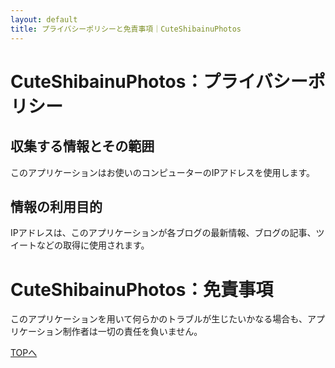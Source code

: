 ```yaml
---
layout: default
title: プライバシーポリシーと免責事項｜CuteShibainuPhotos
---
```


CuteShibainuPhotos：プライバシーポリシー
=================

収集する情報とその範囲
------------------------
このアプリケーションはお使いのコンピューターのIPアドレスを使用します。

情報の利用目的
--------------
IPアドレスは、このアプリケーションが各ブログの最新情報、ブログの記事、ツイートなどの取得に使用されます。


CuteShibainuPhotos：免責事項
=========
このアプリケーションを用いて何らかのトラブルが生じたいかなる場合も、アプリケーション制作者は一切の責任を負いません。



[TOPへ](/)
